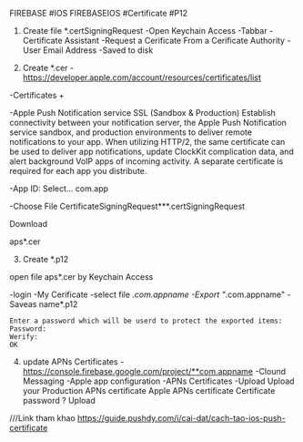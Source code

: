 FIREBASE #IOS FIREBASEIOS  #Certificate #P12

1. Create file *.certSigningRequest
-Open Keychain Access
-Tabbar 
-Certificate Assistant
-Request a Cerificate From a Cerificate Authority
    -User Email Address
    -Saved to disk


2. Create *.cer
-https://developer.apple.com/account/resources/certificates/list

-Certificates +

-Apple Push Notification service SSL (Sandbox & Production)
Establish connectivity between your notification server, the Apple Push Notification service sandbox, and production environments to deliver remote notifications to your app. When utilizing HTTP/2, the same certificate can be used to deliver app notifications, update ClockKit complication data, and alert background VoIP apps of incoming activity. A separate certificate is required for each app you distribute.

-App ID: 
Select... com.app

-Choose File
CertificateSigningRequest***.certSigningRequest

Download

aps*.cer

3. Create *.p12

open file aps*.cer by Keychain Access

-login
-My Cerificate
-select file *.com.appname
-Export "*.com.appname"
-Saveas name*.p12

    Enter a password which will be userd to protect the exported items:
    Password:
    Werify:
    OK



4. update APNs Certificates
-https://console.firebase.google.com/project/**com.appname
-Clound Messaging
-Apple app configuration
-APNs Certificates
-Upload
    Upload your Production APNs certificate
    Apple APNs certificate
    Certificate password ?
    Upload


///Link tham khao
https://guide.pushdy.com/i/cai-dat/cach-tao-ios-push-certificate

